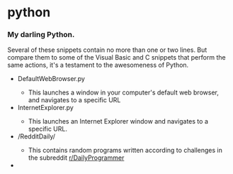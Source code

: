 # python

<h3>My darling Python.</h3>

Several of these snippets contain no more than one or two lines. But compare them to some of the Visual Basic and C snippets that perform the same actions, it's a testament to the awesomeness of Python.

<ul>
  <li>DefaultWebBrowser.py</li>
    <ul><li>This launches a window in your computer's default web browser, and navigates to a specific URL</li></ul>
  <li>InternetExplorer.py</li>
    <ul><li>This launches an Internet Explorer window and navigates to a specific URL.</li></ul>
  <li>/RedditDaily/</li>
    <ul><li>This contains random programs written according to challenges in the subreddit <a href="https://www.reddit.com/r/dailyprogrammer/">r/DailyProgrammer</a></li></ul>
  <li></li>
</ul>
